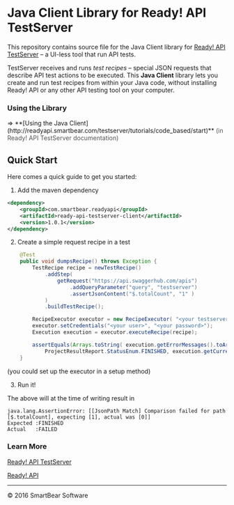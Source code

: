 # Java Client Library for Ready! API TestServer

This repository contains source file for the Java Client library for [Ready! API TestServer](http://readyapi.smartbear.com/testserver/start) <html>&ndash;</html> a UI-less tool that run API tests. 

TestServer receives and runs *test recipes* <html>&ndash;</html> special JSON requests that describe API test actions to be executed. This **Java Client** library lets you create and run test recipes from within your Java code, without installing Ready! API or any other API testing tool on your computer.

### Using the Library
<html>&rArr;</html> **[Using the Java Client](http://readyapi.smartbear.com/testserver/tutorials/code_based/start)** <html><span style="color : #555;">(in Ready! API TestServer documentation)</span></html>

## Quick Start

Here comes a quick guide to get you started:

1. Add the maven dependency

```xml
<dependency>
    <groupId>com.smartbear.readyapi</groupId>
    <artifactId>ready-api-testserver-client</artifactId>
    <version>1.0.1</version>
</dependency>

```

2. Create a simple request recipe in a test

```java
    @Test
    public void dumpsRecipe() throws Exception {
        TestRecipe recipe = newTestRecipe()
            .addStep(
                getRequest("https://api.swaggerhub.com/apis")
                    .addQueryParameter("query", "testserver")
                    .assertJsonContent("$.totalCount", "1" )
            )
            .buildTestRecipe();

        RecipeExecutor executor = new RecipeExecutor( "<your testserver hostname>" );
        executor.setCredentials("<your user>", "<your password>");
        Execution execution = executor.executeRecipe(recipe);

        assertEquals(Arrays.toString( execution.getErrorMessages().toArray()),
            ProjectResultReport.StatusEnum.FINISHED, execution.getCurrentStatus());
    }
```

(you could set up the executor in a setup method)

3. Run it!

The above will at the time of writing result in 

```
java.lang.AssertionError: [[JsonPath Match] Comparison failed for path [$.totalCount], expecting [1], actual was [0]] 
Expected :FINISHED
Actual   :FAILED
```

### Learn More
[Ready! API TestServer](http://readyapi.smartbear.com/testserver/intro/about)

[Ready! API](http://readyapi.smartbear.com/start)

- - - 
<html>&copy;</html> 2016 SmartBear Software





